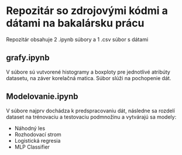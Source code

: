 # Repozitár so zdrojovými kódmi a dátami na bakalársku prácu
Repozitár obsahuje 2 .ipynb súbory a 1 .csv súbor s dátami

## grafy.ipynb
V súbore sú vutvorené histogramy a boxploty pre jednotlivé atribúty datasetu, na záver korelačná matica. Súbor slúži na pochopenie dát.

## Modelovanie.ipynb
V súbore najprv dochádza k predspracovaniu dát, následne sa rozdelí dataset na trénovaciu a testovaciu podmnožinu a vytvárajú sa modely:
  - Náhodný les
  - Rozhodovací strom
  - Logistická regresia
  - MLP Classifier
